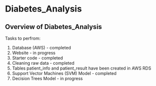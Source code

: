 # Diabetes_Analysis

## **Overview of Diabetes_Analysis**

Tasks to perfrom:

1. Database (AWS) - completed
2. Website - in progress
2. Starter code - completed
3. Cleaning raw data - completed
4. Tables patient_info and patient_result have been created in AWS RDS
5. Support Vector Machines (SVM) Model - completed
6. Decision Trees Model - in progress

